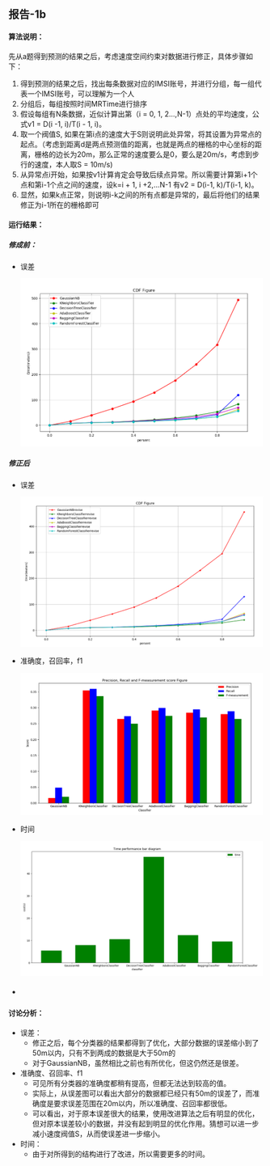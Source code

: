 ## 报告-1b

#### 算法说明：

先从a题得到预测的结果之后，考虑速度空间约束对数据进行修正，具体步骤如下：

1. 得到预测的结果之后，找出每条数据对应的IMSI账号，并进行分组，每一组代表一个IMSI账号，可以理解为一个人
2. 分组后，每组按照时间MRTime进行排序
3. 假设每组有N条数据，近似计算出第（i = 0, 1, 2...,N-1）点处的平均速度，公式v1 = D(i -1, i)/T(i - 1, i)。
4. 取一个阀值S, 如果在第i点的速度大于S则说明此处异常，将其设置为异常点的起点。（考虑到距离d是两点预测值的距离，也就是两点的栅格的中心坐标的距离，栅格的边长为20m，那么正常的速度要么是0，要么是20m/s，考虑到步行的速度，本人取S = 10m/s)
5. 从异常点i开始，如果按v1计算肯定会导致后续点异常。所以需要计算第i+1个点和第i-1个点之间的速度，设k=i + 1, i +2,...N-1 有v2 = D(i-1, k)/T(i-1, k)。
6. 显然，如果k点正常，则说明i-k之间的所有点都是异常的，最后将他们的结果修正为i-1所在的栅格即可

#### 运行结果：

##### 修成前：

- 误差

  ![b](b.png)

##### 修正后

- 误差

  ![b1](b1.png)

- 准确度，召回率，f1

  ![b2](b2.png)

- 时间

  ![b3](b3.png)

- ##### ​

#### 讨论分析：

- 误差：
  - 修正之后，每个分类器的结果都得到了优化，大部分数据的误差缩小到了50m以内，只有不到两成的数据是大于50m的
  - 对于GaussianNB，虽然相比之前也有所优化，但这仍然还是很差。
- 准确度、召回率、f1
  - 可见所有分类器的准确度都稍有提高，但都无法达到较高的值。
  - 实际上，从误差图可以看出大部分的数据都已经只有50m的误差了，而准确度是要求误差范围在20m以内，所以准确度、召回率都很低。
  - 可以看出，对于原本误差很大的结果，使用改进算法之后有明显的优化，但对原本误差较小的数据，并没有起到明显的优化作用。猜想可以进一步减小速度阀值S，从而使误差进一步缩小。
- 时间：
  - 由于对所得到的结构进行了改进，所以需要更多的时间。​
